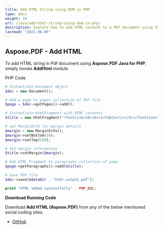 ```yaml
---
title: Add HTML String using DOM in PHP
type: docs
weight: 10
url: /java/add-html-string-using-dom-in-php/
description: Explore how to add HTML content to a PDF document using the DOM in PHP with Aspose.PDF for rich document creation.
lastmod: "2021-06-05"
---
```


## Aspose.PDF - Add HTML

To add HTML string in Pdf document using **Aspose.PDF Java for PHP**, simply invoke **AddHtml** module.

PHP Code

```php
# Instantiate Document object
$doc = new Document();

# Add a page to pages collection of PDF file
$page = $doc->getPages()->add();

# Instantiate HtmlFragment with HTML contents
$title = new HtmlFragment("<fontsize=10><b><i>Table</i></b></fontsize>");

# set MarginInfo for margin details
$margin = new MarginInfo();
$margin->setBottom(10);
$margin->setTop(200);

# Set margin information
$title->setMargin($margin);

# Add HTML Fragment to paragraphs collection of page
$page->getParagraphs()->add($title);

# Save PDF file
$doc->save($dataDir . "html.output.pdf");

print "HTML added successfully" . PHP_EOL;

```

**Download Running Code**

Download **Add HTML (Aspose.PDF)** from any of the below mentioned social coding sites:

- [GitHub](https://github.com/aspose-pdf/Aspose.PDF-for-Java/blob/master/Plugins/Aspose_Pdf_Java_for_PHP/src/Aspose/Pdf/WorkingWithText/AddHtml.php)
